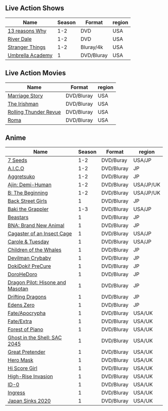 ## Live Action Shows
| Name | Season | Format | region |
|-----------	|------------  | -------------| ---------|
| [13 reasons Why ](https://www.imdb.com/title/tt1837492)| 1-2 | DVD | USA |
| [River Dale](https://www.imdb.com/title/tt4574334)| 1-2 | DVD | USA |
| [Stranger Things](https://www.imdb.com/title/tt4574334)| 1-2 | Bluray/4k | USA |
| [Umbrella Academy](https://www.imdb.com/title/tt1312171) | 1 | DVD/Bluray | USA |
 
## Live Action Movies
| Name | Format | region |
|-----------	|-------------------------| ---------|
| [Marriage Story](https://www.imdb.com/title/tt7653254)| DVD/Bluray | USA |
| [The Irishman](https://www.imdb.com/title/tt1302006)| DVD/Bluray | USA |
| [Rolling Thunder Revue](https://www.imdb.com/title/tt9577852)| DVD/Bluray | USA |
| [Roma](https://www.imdb.com/title/tt6155172)| DVD/Bluray | USA |

## Anime
| Name | Season | Format | region |
|-----------	|------------  | -------------| ---------|
| [7 Seeds ](https://www.imdb.com/title/tt1837492)                         | 1-2 | DVD/Buray | USA/JP |
| [A.I.C.O](https://www.imdb.com/title/tt4574334)                          | 1-2 | DVD/Bluray | JP |
| [Aggretsuko](https://www.imdb.com/title/tt4574334)                       | 1-2 | DVD/Bluray | JP |
| [Ajin: Demi-Human](https://www.imdb.com/title/tt1312171)                 | 1-2 | DVD/Bluray | USA/JP/UK |
| [B: The Beginning](https://www.imdb.com/title/tt1312171)                 | 1-2 | DVD/Bluray | USA/JP/UK |
| [Back Street Girls](https://www.imdb.com/title/tt1312171)                | 1 | DVD/Bluray | JP |
| [Baki the Grappler](https://www.imdb.com/title/tt1312171)                | 1-3 | DVD/Bluray | USA/JP |
| [Beastars](https://www.imdb.com/title/tt1312171)                         | 1 | DVD/Bluray | JP |
| [BNA: Brand New Animal](https://www.imdb.com/title/tt1312171)            | 1 | DVD/Bluray | JP |
| [Cagaster of an Insect Cage](https://www.imdb.com/title/tt1312171)       | 1 | DVD/Bluray | USA/JP |
| [Carole & Tuesday](https://www.imdb.com/title/tt1312171)                 | 1 | DVD/Bluray | USA/JP |
| [Children of the Whales](https://www.imdb.com/title/tt1312171)           | 1 | DVD/Bluray | JP |
| [Devilman Crybaby](https://www.imdb.com/title/tt1312171)                 | 1 | DVD/Bluray | JP |
| [DokiDoki! PreCure](https://www.imdb.com/title/tt1312171)                | 1 | DVD/Bluray | JP |
| [DoroHeDoro](https://www.imdb.com/title/tt1312171)                       | 1 | DVD/Bluray | JP |
| [Dragon Pilot: Hisone and Masotan](https://www.imdb.com/title/tt1312171) | 1 | DVD/Bluray | JP |
| [Drifting Dragons](https://www.imdb.com/title/tt1312171)                 | 1 | DVD/Bluray | JP |
| [Edens Zero](https://www.imdb.com/title/tt1312171)                       | 1 | DVD/Bluray | JP |
| [Fate/Apocrypha](https://www.imdb.com/title/tt1312171)                   | 1 | DVD/Bluray | USA/UK |
| [Fate/Extra](https://www.imdb.com/title/tt1312171)                       | 1 | DVD/Bluray | USA/UK |
| [Forest of Piano](https://www.imdb.com/title/tt1312171)                  | 1 | DVD/Bluray | USA/UK |
| [Ghost in the Shell: SAC 2045](https://www.imdb.com/title/tt1312171)     | 1 | DVD/Bluray | USA/UK |
| [Great Pretender](https://www.imdb.com/title/tt1312171)                  | 1 | DVD/Bluray | USA/UK |
| [Hero Mask](https://www.imdb.com/title/tt1312171)                        | 1 | DVD/Bluray | USA/UK |
| [Hi Score Girl](https://www.imdb.com/title/tt1312171)                    | 1 | DVD/Bluray | USA/UK |
| [High-Rise Invasion](https://www.imdb.com/title/tt1312171)               | 1 | DVD/Bluray | USA/UK |
| [ID-0](https://www.imdb.com/title/tt1312171)                             | 1 | DVD/Bluray | USA/UK |
| [Ingress](https://www.imdb.com/title/tt1312171)                          | 1 | DVD/Bluray | USA/UK |
| [Japan Sinks 2020](https://www.imdb.com/title/tt1312171)                 | 1 | DVD/Bluray | USA/UK |
